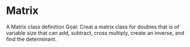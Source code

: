 # Matrix
A Matrix class definition
Goal: Creat a matrix class for doubles that is of variable size that can add, subtract, cross multiply, create an inverse, and find the determinant.
